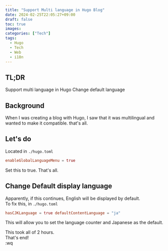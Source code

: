 ```yaml
---
title: "Support Multi language in Hugo Blog"
date: 2024-02-25T22:05:27+09:00
draft: false
toc: true
images:
categories: ["Tech"]
tags:
  - Hugo
  - Tech
  - Web
  - i18n
---
```


## TL;DR

Support multi language in Hugo
Change default language  
  
## Background

When I was creating a blog with Hugo, I saw that it was multilingual and wanted to make it compatible. that's all.

## Let's do 

Located in `./hugo.toml`
```toml 
enableGlobalLanguageMenu = true
```
Set this to true. That's all. 

## Change Default display language

Apparently, if this continues, English will be displayed by default.  
To fix this, in `./hugo.toml`
```toml
hasCJKLanguage = true defaultContentLanguage = "ja" 
```
This will allow you to set the language counter and Japanese as the default.  
  
This took all of 2 hours.  
That's end!  
:wq
